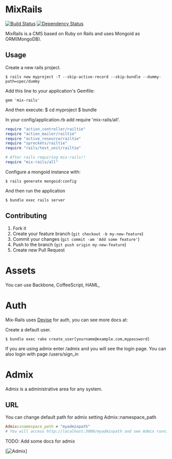 # MixRails

[![Build Status](https://travis-ci.org/mixinternet/mix-rails.png)](https://travis-ci.org/mixinternet/mix-rails)
[![Dependency Status](https://gemnasium.com/mixinternet/mix-rails.png)](https://gemnasium.com/mixinternet/mix-rails)

MixRails is a CMS based on Ruby on Rails and uses Mongoid as ORM(MongoDB).


## Usage

Create a new rails project.

    $ rails new myproject -T --skip-active-record --skip-bundle --dummy-path=spec/dummy

Add this line to your application's Gemfile:

    gem 'mix-rails'

And then execute:
    $ cd myproject
    $ bundle


In your config/application.rb add require 'mix-rails/all'.

```ruby
require "action_controller/railtie"
require "action_mailer/railtie"
require "active_resource/railtie"
require "sprockets/railtie"
require "rails/test_unit/railtie"

# After rails requiring mix-rails!!
require "mix-rails/all"
```

Configure a mongoid instance with:

    $ rails generate mongoid:config

And then run the application

    $ bundle exec rails server

## Contributing

1. Fork it
2. Create your feature branch (`git checkout -b my-new-feature`)
3. Commit your changes (`git commit -am 'Add some feature'`)
4. Push to the branch (`git push origin my-new-feature`)
5. Create new Pull Request

# Assets
You can use Backbone, CoffeeScript, HAML, 

# Auth
Mix-Rails uses [Devise](https://github.com/plataformatec/devise) for auth, you can see more docs at:

Create a default user.

    $ bundle exec rake create_user[yourname@example.com,mypassword]

If you are using admix enter /admix and you will see the login page.
You can also login with page /users/sign_in

# Admix

Admix is a administrative area for any system.

## URL

You can change default path for admix setting  Admix::namespace_path
```ruby
Admix::namespace_path = "myadminpath"
# You will access http://localhost:3000/myadminpath and see Admix running!!
```

TODO: Add some docs for admix

[![Admix](http://img233.imageshack.us/img233/6731/screenshotfrom201301221.png)]
